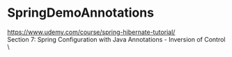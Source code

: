 # SpringDemoAnnotations

https://www.udemy.com/course/spring-hibernate-tutorial/ \
Section 7: Spring Configuration with Java Annotations - Inversion of Control \
